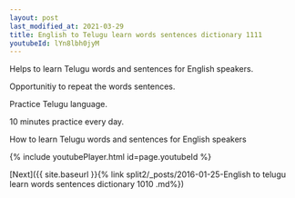 ```yaml
---
layout: post
last_modified_at: 2021-03-29
title: English to Telugu learn words sentences dictionary 1111 
youtubeId: lYn8lbh0jyM
---
```

 
 
Helps to learn Telugu words and sentences for English speakers.

Opportunitiy to repeat the words sentences. 

Practice Telugu language. 
 
10 minutes practice every day. 
 
How to learn Telugu words and sentences for English speakers 
 
{% include youtubePlayer.html id=page.youtubeId %}
 
 
[Next]({{ site.baseurl }}{% link  split2/_posts/2016-01-25-English to telugu learn words sentences dictionary 1010 .md%})
 
